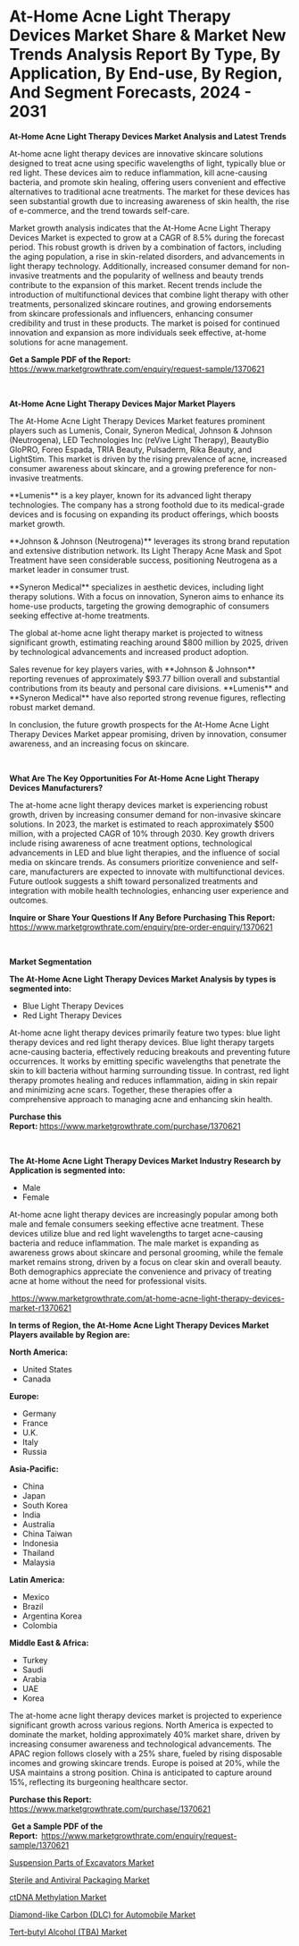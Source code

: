 <p><h1>At-Home Acne Light Therapy Devices Market Share & Market New Trends Analysis Report By Type, By Application, By End-use, By Region, And Segment Forecasts, 2024 - 2031</h1></p><p><strong>At-Home Acne Light Therapy Devices Market Analysis and Latest Trends</strong></p>
<p><p>At-home acne light therapy devices are innovative skincare solutions designed to treat acne using specific wavelengths of light, typically blue or red light. These devices aim to reduce inflammation, kill acne-causing bacteria, and promote skin healing, offering users convenient and effective alternatives to traditional acne treatments. The market for these devices has seen substantial growth due to increasing awareness of skin health, the rise of e-commerce, and the trend towards self-care.</p><p>Market growth analysis indicates that the At-Home Acne Light Therapy Devices Market is expected to grow at a CAGR of 8.5% during the forecast period. This robust growth is driven by a combination of factors, including the aging population, a rise in skin-related disorders, and advancements in light therapy technology. Additionally, increased consumer demand for non-invasive treatments and the popularity of wellness and beauty trends contribute to the expansion of this market. Recent trends include the introduction of multifunctional devices that combine light therapy with other treatments, personalized skincare routines, and growing endorsements from skincare professionals and influencers, enhancing consumer credibility and trust in these products. The market is poised for continued innovation and expansion as more individuals seek effective, at-home solutions for acne management.</p></p>
<p><strong>Get a Sample PDF of the Report:&nbsp;</strong> <a href="https://www.marketgrowthrate.com/enquiry/request-sample/1370621">https://www.marketgrowthrate.com/enquiry/request-sample/1370621</a></p>
<p>&nbsp;</p>
<p><strong>At-Home Acne Light Therapy Devices Major Market Players</strong></p>
<p><p>The At-Home Acne Light Therapy Devices Market features prominent players such as Lumenis, Conair, Syneron Medical, Johnson & Johnson (Neutrogena), LED Technologies Inc (reVive Light Therapy), BeautyBio GloPRO, Foreo Espada, TRIA Beauty, Pulsaderm, Rika Beauty, and LightStim. This market is driven by the rising prevalence of acne, increased consumer awareness about skincare, and a growing preference for non-invasive treatments.</p><p>**Lumenis** is a key player, known for its advanced light therapy technologies. The company has a strong foothold due to its medical-grade devices and is focusing on expanding its product offerings, which boosts market growth. </p><p>**Johnson & Johnson (Neutrogena)** leverages its strong brand reputation and extensive distribution network. Its Light Therapy Acne Mask and Spot Treatment have seen considerable success, positioning Neutrogena as a market leader in consumer trust.</p><p>**Syneron Medical** specializes in aesthetic devices, including light therapy solutions. With a focus on innovation, Syneron aims to enhance its home-use products, targeting the growing demographic of consumers seeking effective at-home treatments.</p><p>The global at-home acne light therapy market is projected to witness significant growth, estimating reaching around $800 million by 2025, driven by technological advancements and increased product adoption. </p><p>Sales revenue for key players varies, with **Johnson & Johnson** reporting revenues of approximately $93.77 billion overall and substantial contributions from its beauty and personal care divisions. **Lumenis** and **Syneron Medical** have also reported strong revenue figures, reflecting robust market demand.</p><p>In conclusion, the future growth prospects for the At-Home Acne Light Therapy Devices Market appear promising, driven by innovation, consumer awareness, and an increasing focus on skincare.</p></p>
<p>&nbsp;</p>
<p><strong>What Are The Key Opportunities For At-Home Acne Light Therapy Devices Manufacturers?</strong></p>
<p><p>The at-home acne light therapy devices market is experiencing robust growth, driven by increasing consumer demand for non-invasive skincare solutions. In 2023, the market is estimated to reach approximately $500 million, with a projected CAGR of 10% through 2030. Key growth drivers include rising awareness of acne treatment options, technological advancements in LED and blue light therapies, and the influence of social media on skincare trends. As consumers prioritize convenience and self-care, manufacturers are expected to innovate with multifunctional devices. Future outlook suggests a shift toward personalized treatments and integration with mobile health technologies, enhancing user experience and outcomes.</p></p>
<p><strong>Inquire or Share Your Questions If Any Before Purchasing This Report:</strong> <a href="https://www.marketgrowthrate.com/enquiry/pre-order-enquiry/1370621">https://www.marketgrowthrate.com/enquiry/pre-order-enquiry/1370621</a></p>
<p>&nbsp;</p>
<p><strong>Market Segmentation</strong></p>
<p><strong>The At-Home Acne Light Therapy Devices Market Analysis by types is segmented into:</strong></p>
<p><ul><li>Blue Light Therapy Devices</li><li>Red Light Therapy Devices</li></ul></p>
<p><p>At-home acne light therapy devices primarily feature two types: blue light therapy devices and red light therapy devices. Blue light therapy targets acne-causing bacteria, effectively reducing breakouts and preventing future occurrences. It works by emitting specific wavelengths that penetrate the skin to kill bacteria without harming surrounding tissue. In contrast, red light therapy promotes healing and reduces inflammation, aiding in skin repair and minimizing acne scars. Together, these therapies offer a comprehensive approach to managing acne and enhancing skin health.</p></p>
<p><strong>Purchase this Report:&nbsp;</strong><a href="https://www.marketgrowthrate.com/purchase/1370621">https://www.marketgrowthrate.com/purchase/1370621</a></p>
<p>&nbsp;</p>
<p><strong>The At-Home Acne Light Therapy Devices Market Industry Research by Application is segmented into:</strong></p>
<p><ul><li>Male</li><li>Female</li></ul></p>
<p><p>At-home acne light therapy devices are increasingly popular among both male and female consumers seeking effective acne treatment. These devices utilize blue and red light wavelengths to target acne-causing bacteria and reduce inflammation. The male market is expanding as awareness grows about skincare and personal grooming, while the female market remains strong, driven by a focus on clear skin and overall beauty. Both demographics appreciate the convenience and privacy of treating acne at home without the need for professional visits.</p></p>
<p><a href="https://www.marketgrowthrate.com/at-home-acne-light-therapy-devices-market-r1370621">&nbsp;https://www.marketgrowthrate.com/at-home-acne-light-therapy-devices-market-r1370621</a></p>
<p><strong>In terms of Region, the At-Home Acne Light Therapy Devices Market Players available by Region are:</strong></p>
<p>
    <p> <strong> North America: </strong>
        <ul>
            <li>United States</li>
            <li>Canada</li>
        </ul>
        </p> 
    <p> <strong> Europe: </strong>
        <ul>
            <li>Germany</li>
            <li>France</li>
            <li>U.K.</li>
            <li>Italy</li>
            <li>Russia</li>
        </ul>
        </p> 
    <p> <strong> Asia-Pacific: </strong>
        <ul>
            <li>China</li>
            <li>Japan</li>
            <li>South Korea</li>
            <li>India</li>
            <li>Australia</li>
            <li>China Taiwan</li>
            <li>Indonesia</li>
            <li>Thailand</li>
            <li>Malaysia</li>
        </ul>
        </p> 
    <p> <strong> Latin America: </strong>
        <ul>
            <li>Mexico</li>
            <li>Brazil</li>
            <li>Argentina Korea</li>
            <li>Colombia</li>
        </ul>
        </p> 
    <p> <strong> Middle East & Africa: </strong>
        <ul>
            <li>Turkey</li>
            <li>Saudi</li>
            <li>Arabia</li>
            <li>UAE</li>
            <li>Korea</li>
        </ul>
    </p>
    </p>
<p><p>The at-home acne light therapy devices market is projected to experience significant growth across various regions. North America is expected to dominate the market, holding approximately 40% market share, driven by increasing consumer awareness and technological advancements. The APAC region follows closely with a 25% share, fueled by rising disposable incomes and growing skincare trends. Europe is poised at 20%, while the USA maintains a strong position. China is anticipated to capture around 15%, reflecting its burgeoning healthcare sector.</p></p>
<p><strong>Purchase this Report: </strong><a href="https://www.marketgrowthrate.com/purchase/1370621">https://www.marketgrowthrate.com/purchase/1370621</a></p>
<p>&nbsp;<strong>Get a Sample PDF of the Report:&nbsp;&nbsp;</strong><a href="https://www.marketgrowthrate.com/enquiry/request-sample/1370621">https://www.marketgrowthrate.com/enquiry/request-sample/1370621</a></p>
<p><strong></strong></p>
<p><p><a href="https://medium.com/@hornbakerbarbara/suspension-parts-of-excavators-market-indicators-market-size-regional-breakdown-market-player-fc379908186d">Suspension Parts of Excavators Market</a></p><p><a href="https://www.linkedin.com/pulse/sterile-antiviral-packaging-market-size-growing-cagr-76-report-vjj2c">Sterile and Antiviral Packaging Market</a></p><p><a href="https://www.linkedin.com/pulse/global-ctdna-methylation-market-landscape-future-trends-strategic-mzwee">ctDNA Methylation Market</a></p><p><a href="https://issuu.com/reportprime-2/docs/diamond-like-carbon-dlc-for-automob_3cb4b6dffec29f">Diamond-like Carbon (DLC) for Automobile Market</a></p><p><a href="https://medium.com/@hornbakerbarbara/tert-butyl-alcohol-tba-market-share-market-analysis-growth-trends-forecasts-for-period-from-c329d82ef714">Tert-butyl Alcohol (TBA) Market</a></p></p>